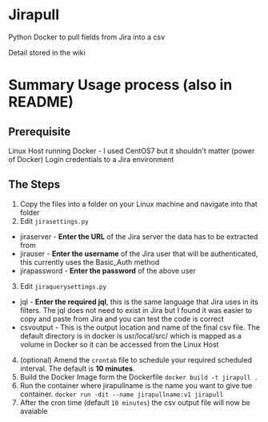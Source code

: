 # Jirapull
Python Docker to pull fields from Jira into a csv

Detail stored in the wiki

# Summary Usage process (also in README)
## Prerequisite
Linux Host running Docker - I used CentOS7 but it shouldn't matter (power of Docker)
Login credentials to a Jira environment

## The Steps
1. Copy the files into a folder on your Linux machine and navigate into that folder
2. Edit `jirasettings.py `
* jiraserver - **Enter the URL** of the Jira server the data has to be extracted from
* jirauser - **Enter the username** of the Jira user that will be authenticated, this currently uses the Basic_Auth method
* jirapassword - **Enter the password** of the above user
3. Edit `jiraquerysettings.py`
* jql - **Enter the required jql**, this is the same language that Jira uses in its filters.  The jql does not need to exist in Jira but I found it was easier to copy and paste from Jira and you can test the code is correct
* csvoutput - This is the output location and name of the final csv file. The default directory is in docker is usr/local/src/ which is mapped as a volume in Docker so it can be accessed from the Linux Host
4. (optional) Amend the `crontab` file to schedule your required scheduled interval. The default is **10 minutes**.
5. Build the Docker Image form the Dockerfile
`docker build -t jirapull .`
5. Run the container where jirapullname is the name you want to give tue container. 
`docker run -dit --name jirapullname:v1 jirapull`
6. After the cron time (default `10 minutes`) the csv output file will now be avaiable
